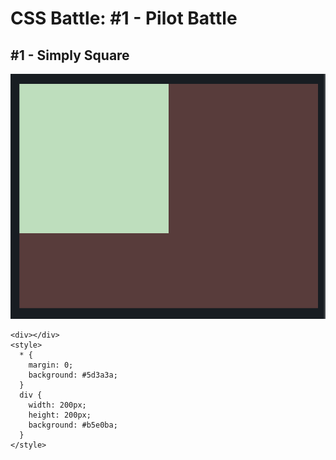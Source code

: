 # CSS Battle: #1 - Pilot Battle

## #1 - Simply Square

![simply square](./images/simplysquare.png)

```
<div></div>
<style>
  * {
    margin: 0;
    background: #5d3a3a;
  }
  div {
    width: 200px;
    height: 200px;
    background: #b5e0ba;
  }
</style>

```